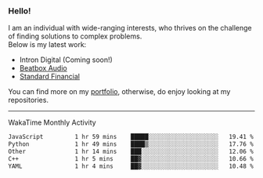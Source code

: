 ### Hello!

I am an individual with wide-ranging interests, who thrives on the challenge of finding solutions to complex problems. <br/> Below is my latest work:
- Intron Digital (Coming soon!)
- [Beatbox Audio](https://bumbleboss.xyz/w/beatbox-audio)
- [Standard Financial](https://bumbleboss.xyz/w/standard-financial)

You can find more on my [portfolio](https://bumbleboss.xyz/work), otherwise, do enjoy looking at my repositories.

---

WakaTime Monthly Activity

<!--START_SECTION:waka-->

```txt
JavaScript         1 hr 59 mins    █████░░░░░░░░░░░░░░░░░░░░   19.41 %
Python             1 hr 49 mins    ████▒░░░░░░░░░░░░░░░░░░░░   17.76 %
Other              1 hr 14 mins    ███░░░░░░░░░░░░░░░░░░░░░░   12.06 %
C++                1 hr 5 mins     ██▓░░░░░░░░░░░░░░░░░░░░░░   10.66 %
YAML               1 hr 4 mins     ██▓░░░░░░░░░░░░░░░░░░░░░░   10.48 %
```

<!--END_SECTION:waka-->
